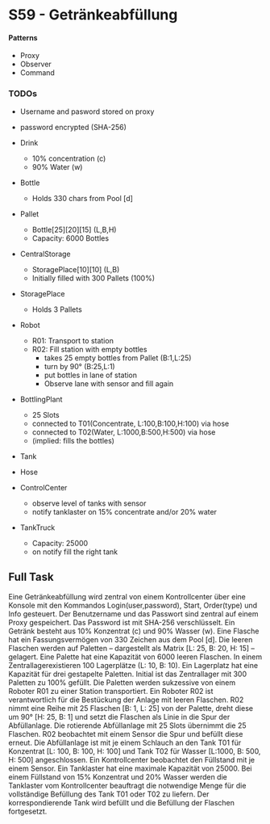 # S59 - Getränkeabfüllung

#### Patterns
- Proxy
- Observer
- Command

### TODOs
- Username and pasword stored on proxy
- password encrypted (SHA-256)
- Drink
    - 10% concentration (c)
    - 90% Water (w)
- Bottle
    - Holds 330 chars from Pool [d]
- Pallet
    - Bottle[25][20][15] (L,B,H)
    - Capacity: 6000 Bottles
- CentralStorage
    - StoragePlace[10][10] (L,B)
    - Initially filled with 300 Pallets (100%)
- StoragePlace
    - Holds 3 Pallets

- Robot
    - R01: Transport to station
    - R02: Fill station with empty bottles
        - takes 25 empty bottles from Pallet (B:1,L:25)
        - turn by 90° (B:25,L:1)
        - put bottles in lane of station
        - Observe lane with sensor and fill again
- BottlingPlant
    - 25 Slots
    - connected to T01(Concentrate, L:100,B:100,H:100) via hose
    - connected to T02(Water, L:1000,B:500,H:500) via hose
    - (implied: fills the bottles)
- Tank
- Hose
- ControlCenter
    - observe level of tanks with sensor
    - notify tanklaster on 15% concentrate and/or 20% water

- TankTruck
    - Capacity: 25000
    - on notify fill the right tank


## Full Task

Eine Getränkeabfüllung wird zentral von einem Kontrollcenter über eine Konsole mit den Kommandos Login(user,password), Start, Order(type) und Info gesteuert. Der Benutzername und das Passwort sind zentral auf einem Proxy gespeichert. Das Password ist mit SHA-256 verschlüsselt. Ein Getränk besteht aus  10%  Konzentrat  (c)  und  90%  Wasser  (w).  Eine  Flasche  hat  ein  Fassungsvermögen  von  330 Zeichen aus dem Pool [d]. Die leeren Flaschen werden auf Paletten – dargestellt als Matrix [L: 25, B: 20, H: 15] – gelagert. Eine Palette hat eine Kapazität von 6000 leeren Flaschen. In einem Zentrallagerexistieren 100 Lagerplätze (L: 10, B: 10). Ein Lagerplatz hat eine Kapazität für drei gestapelte Paletten. Initial ist das Zentrallager mit 300 Paletten zu 100% gefüllt. Die Paletten werden sukzessive von einem Roboter  R01  zu  einer  Station  transportiert.  Ein  Roboter  R02  ist  verantwortlich  für  die  Bestückung  der Anlage mit leeren Flaschen. R02 nimmt eine Reihe mit 25 Flaschen [B: 1, L: 25] von der Palette, dreht diese um 90° [H: 25, B: 1] und setzt die Flaschen als Linie in die Spur der Abfüllanlage. Die rotierende Abfüllanlage mit 25 Slots übernimmt die 25 Flaschen. R02 beobachtet mit einem Sensor die Spur und befüllt diese erneut. Die Abfüllanlage ist mit je einem Schlauch an den Tank T01 für Konzentrat [L: 100, B:  100,  H:  100]  und Tank T02  für  Wasser  [L:1000,  B:  500,  H:  500]  angeschlossen.  Ein  Kontrollcenter beobachtet den Füllstand mit je einem Sensor. Ein Tanklaster hat eine maximale Kapazität von 25000. Bei  einem  Füllstand  von  15%  Konzentrat  und  20%  Wasser  werden  die Tanklaster  vom  Kontrollcenter beauftragt die notwendige Menge für die vollständige Befüllung des Tank T01 oder T02 zu liefern. Der korrespondierende Tank wird befüllt und die Befüllung der Flaschen fortgesetzt.